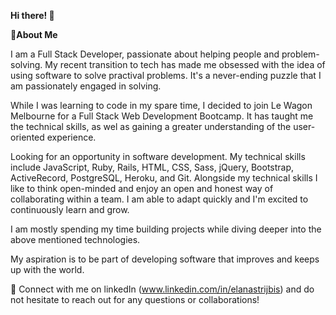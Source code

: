 **Hi there! 👋**





**:rocket:About Me**

I am a Full Stack Developer, passionate about helping people and problem-solving. My recent transition to tech has made me obsessed with the idea of using software to solve practival problems. It's a never-ending puzzle that I am passionately engaged in solving. 

While I was learning to code in my spare time, I decided to join Le Wagon Melbourne for a Full Stack Web Development Bootcamp. It has taught me the technical skills, as wel as gaining a greater understanding of the user-oriented experience. 

Looking for an opportunity in software development. My technical skills include JavaScript, Ruby, Rails, HTML, CSS, Sass, jQuery, Bootstrap, ActiveRecord, PostgreSQL, Heroku, and Git. Alongside my technical skills I like to think open-minded and enjoy an open and honest way of collaborating within a team. I am able to adapt quickly and I'm excited to continuously learn and grow.

I am mostly spending my time building projects while diving deeper into the above mentioned technologies. 

My aspiration is to be part of developing software that improves and keeps up with the world.

💬 Connect with me on linkedIn (www.linkedin.com/in/elanastrijbis) and do not hesitate to reach out for any questions or collaborations!

<!--
**elanastrijbis/elanastrijbis** is a ✨ _special_ ✨ repository because its `README.md` (this file) appears on your GitHub profile.

Here are some ideas to get you started:

- 🔭 I’m currently working on ...
- 🌱 I’m currently learning ...
- 👯 I’m looking to collaborate on ...
- 🤔 I’m looking for help with ...
- 💬 Ask me about ...
- 📫 How to reach me: ...
- 😄 Pronouns: ...
- ⚡ Fun fact: ...
-->

